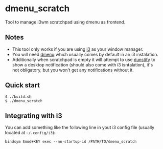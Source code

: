# dmenu_scratch
Tool to manage i3wm scratchpad using dmenu as frontend.

## Notes
- This tool only works if you are using [i3](https://i3wm.org/) as your window manager.
- You will need [dmenu](https://tools.suckless.org/dmenu/) which usually comes by default in an i3 instalation.
- Additionally when scratchpad is empty it will attempt to use [dunstify](https://github.com/dunst-project/dunst) to show a desktop notification (should also come with i3 isntalation), it's not obligatory, but you won't get any notifications without it.

## Quick start
```console
$ ./build.sh
$ ./dmenu_scratch
```

## Integrating with i3
You can add something like the following line in yout i3 config file (usually located at `~/.config/i3`):
```
bindsym $mod+KEY exec --no-startup-id /PATH/TO/dmenu_scratch
```
